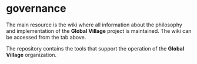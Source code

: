 # governance

The main resource is the wiki where all information about the philosophy and implementation of the **Global Village** project is maintained.
The wiki can be accessed from the tab above.

The repository contains the tools that support the operation of the **Global Village** organization.

